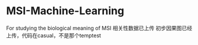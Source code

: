 # MSI-Machine-Learning
For studying the biological meaning of MSI
相关性数据已上传
初步因果图已经上传，代码在casual，不是那个temptest
